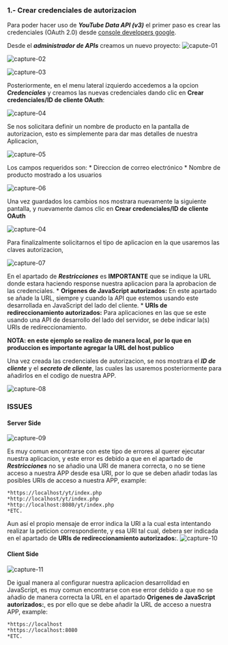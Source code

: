 ### 1.- Crear credenciales de autorizacion

Para poder hacer uso de ***YouTube Data API (v3)*** el primer paso es crear las credenciales (OAuth 2.0) desde [console developers google](https://console.developers.google.com).

Desde el ***administrador de APIs*** creamos un nuevo proyecto:
![capute-01](/img/capture-01.png)

![capture-02](/img/capture-02.png)

![capture-03](/img/capture-03.png)

Posteriormente, en el menu lateral izquierdo accedemos a la opcion ***Credenciales*** y creamos las nuevas credenciales dando clic en **Crear credenciales/ID de cliente OAuth**:

![capture-04](/img/capture-04.png)

Se nos solicitara definir un nombre de producto en la pantalla de autorizacion, esto es simplemente para dar mas detalles de nuestra Aplicacion,

![capture-05](/img/capture-05.png)

Los campos requeridos son:
	* Direccion de correo electrónico
	* Nombre de producto mostrado a los usuarios

![capture-06](/img/capture-06.png)

Una vez guardados los cambios nos mostrara nuevamente la siguiente pantalla, y nuevamente damos clic en **Crear credenciales/ID de cliente OAuth**

![capture-04](/img/capture-04.png)

Para finalizalmente solicitarnos el tipo de aplicacion en la que usaremos las claves autorizacion,

![capture-07](/img/capture-07.png)

En el apartado de ***Restricciones*** es **IMPORTANTE** que se indique la URL donde estara haciendo response nuestra aplicacion para la aprobacion de las credenciales.
	* **Origenes de JavaScript autorizados:** En este apartado se añade la URL, siempre y cuando la API que estemos usando este desarrollada en JavaScript del lado del cliente.
	* **URIs de redireccionamiento autorizados:** Para aplicaciones en las que se este usando una API de desarrollo del lado del servidor, se debe indicar la(s) URIs de redireccionamiento.


**NOTA: en este ejemplo se realizo de manera local, por lo que en produccion es importante agregar la URL del host publico**

Una vez creada las credenciales de autorizacion, se nos mostrara el ***ID de cliente*** y el ***secreto de cliente***, las cuales las usaremos posteriormente para añadirlos en el codigo de nuestra APP.

![capture-08](/img/capture-078.png)

### ISSUES
#### Server Side
![capture-09](/img/capture-09.png)

Es muy comun encontrarse con este tipo de errores al querer ejecutar nuestra aplicacion, y este error es debido a que en el apartado de ***Restricciones*** no se añadio una URI de manera correcta, o no se tiene acceso a nuestra APP desde esa URI, por lo que se deben añadir todas las posibles URIs de acceso a nuestra APP, example:

	*https://localhost/yt/index.php
	*http://localhost/yt/index.php
	*http://localhost:8080/yt/index.php
	*ETC.

Aun así el propio mensaje de error indica la URI a la cual esta intentando realizar la peticion correspondiente, y esa URI tal cual, debera ser indicada en el apartado de **URIs de redireccionamiento autorizados:**.
![capture-10](/img/capture-10.png)

#### Client Side
![capture-11](/img/capture-11.png)

De igual manera al configurar nuestra aplicacion desarrolldad en JavaScript, es muy comun encontrarse con ese error debido a que no se añadio de manera correcta la URL en el apartado **Origenes de JavaScript autorizados:**, es por ello que se debe añadir la URL de acceso a nuestra APP, example:

	*https://localhost
	*https://localhost:8080
	*ETC.